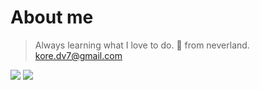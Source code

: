 <h1 align="left">About me</h1>

> Always learning what I love to do.
:house_with_garden: from neverland.
kore.dv7@gmail.com

<div> 
  <a href = "mailto: kore.dv7@gmail.com"><img src="https://img.shields.io/badge/-Gmail-%23333?style=for-the-badge&logo=gmail&logoColor=white" target="_blank"></a>
  <a href = "#"><img src="https://img.shields.io/badge/-kore:0859-%fff?style=for-the-badge&logo=discord&logoColor=white" target="_blank"></a>
 
</div>
